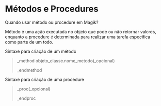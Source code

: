# Métodos e Procedures

Quando usar método ou procedure em Magik?

Método é uma ação executada no objeto que pode ou não retornar valores, enquanto a procedure é determinada para realizar uma tarefa especifica como parte de um todo.

Sintaxe para criação de um método
>_method objeto_classe.nome_metodo(_opcional)
>>
>_endmethod

Sintaxe para criação de uma procedure
>_proc(_opcional)
>>
>_endproc